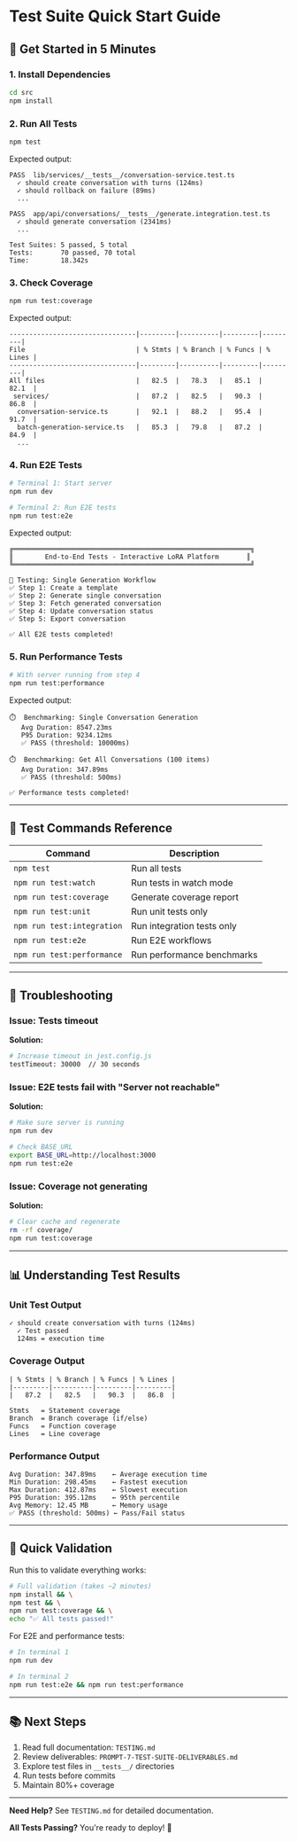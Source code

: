 # Test Suite Quick Start Guide

## 🚀 Get Started in 5 Minutes

### 1. Install Dependencies

```bash
cd src
npm install
```

### 2. Run All Tests

```bash
npm test
```

Expected output:
```
PASS  lib/services/__tests__/conversation-service.test.ts
  ✓ should create conversation with turns (124ms)
  ✓ should rollback on failure (89ms)
  ...

PASS  app/api/conversations/__tests__/generate.integration.test.ts
  ✓ should generate conversation (2341ms)
  ...

Test Suites: 5 passed, 5 total
Tests:       70 passed, 70 total
Time:        18.342s
```

### 3. Check Coverage

```bash
npm run test:coverage
```

Expected output:
```
--------------------------------|---------|----------|---------|---------|
File                            | % Stmts | % Branch | % Funcs | % Lines |
--------------------------------|---------|----------|---------|---------|
All files                       |   82.5  |   78.3   |   85.1  |   82.1  |
 services/                      |   87.2  |   82.5   |   90.3  |   86.8  |
  conversation-service.ts       |   92.1  |   88.2   |   95.4  |   91.7  |
  batch-generation-service.ts   |   85.3  |   79.8   |   87.2  |   84.9  |
  ...
```

### 4. Run E2E Tests

```bash
# Terminal 1: Start server
npm run dev

# Terminal 2: Run E2E tests
npm run test:e2e
```

Expected output:
```
╔════════════════════════════════════════════════════════════╗
║        End-to-End Tests - Interactive LoRA Platform       ║
╚════════════════════════════════════════════════════════════╝

🧪 Testing: Single Generation Workflow
✅ Step 1: Create a template
✅ Step 2: Generate single conversation
✅ Step 3: Fetch generated conversation
✅ Step 4: Update conversation status
✅ Step 5: Export conversation

✅ All E2E tests completed!
```

### 5. Run Performance Tests

```bash
# With server running from step 4
npm run test:performance
```

Expected output:
```
⏱️  Benchmarking: Single Conversation Generation
   Avg Duration: 8547.23ms
   P95 Duration: 9234.12ms
   ✅ PASS (threshold: 10000ms)

⏱️  Benchmarking: Get All Conversations (100 items)
   Avg Duration: 347.89ms
   ✅ PASS (threshold: 500ms)

✅ Performance tests completed!
```

---

## 📝 Test Commands Reference

| Command | Description |
|---------|-------------|
| `npm test` | Run all tests |
| `npm run test:watch` | Run tests in watch mode |
| `npm run test:coverage` | Generate coverage report |
| `npm run test:unit` | Run unit tests only |
| `npm run test:integration` | Run integration tests only |
| `npm run test:e2e` | Run E2E workflows |
| `npm run test:performance` | Run performance benchmarks |

---

## 🐛 Troubleshooting

### Issue: Tests timeout

**Solution:**
```bash
# Increase timeout in jest.config.js
testTimeout: 30000  // 30 seconds
```

### Issue: E2E tests fail with "Server not reachable"

**Solution:**
```bash
# Make sure server is running
npm run dev

# Check BASE_URL
export BASE_URL=http://localhost:3000
npm run test:e2e
```

### Issue: Coverage not generating

**Solution:**
```bash
# Clear cache and regenerate
rm -rf coverage/
npm run test:coverage
```

---

## 📊 Understanding Test Results

### Unit Test Output
```
✓ should create conversation with turns (124ms)
  ✓ Test passed
  124ms = execution time
```

### Coverage Output
```
| % Stmts | % Branch | % Funcs | % Lines |
|---------|----------|---------|---------|
|   87.2  |   82.5   |   90.3  |   86.8  |

Stmts   = Statement coverage
Branch  = Branch coverage (if/else)
Funcs   = Function coverage
Lines   = Line coverage
```

### Performance Output
```
Avg Duration: 347.89ms    ← Average execution time
Min Duration: 298.45ms    ← Fastest execution
Max Duration: 412.87ms    ← Slowest execution
P95 Duration: 395.12ms    ← 95th percentile
Avg Memory: 12.45 MB      ← Memory usage
✅ PASS (threshold: 500ms) ← Pass/Fail status
```

---

## 🎯 Quick Validation

Run this to validate everything works:

```bash
# Full validation (takes ~2 minutes)
npm install && \
npm test && \
npm run test:coverage && \
echo "✅ All tests passed!"
```

For E2E and performance tests:

```bash
# In terminal 1
npm run dev

# In terminal 2
npm run test:e2e && npm run test:performance
```

---

## 📚 Next Steps

1. Read full documentation: `TESTING.md`
2. Review deliverables: `PROMPT-7-TEST-SUITE-DELIVERABLES.md`
3. Explore test files in `__tests__/` directories
4. Run tests before commits
5. Maintain 80%+ coverage

---

**Need Help?** See `TESTING.md` for detailed documentation.

**All Tests Passing?** You're ready to deploy! 🚀

